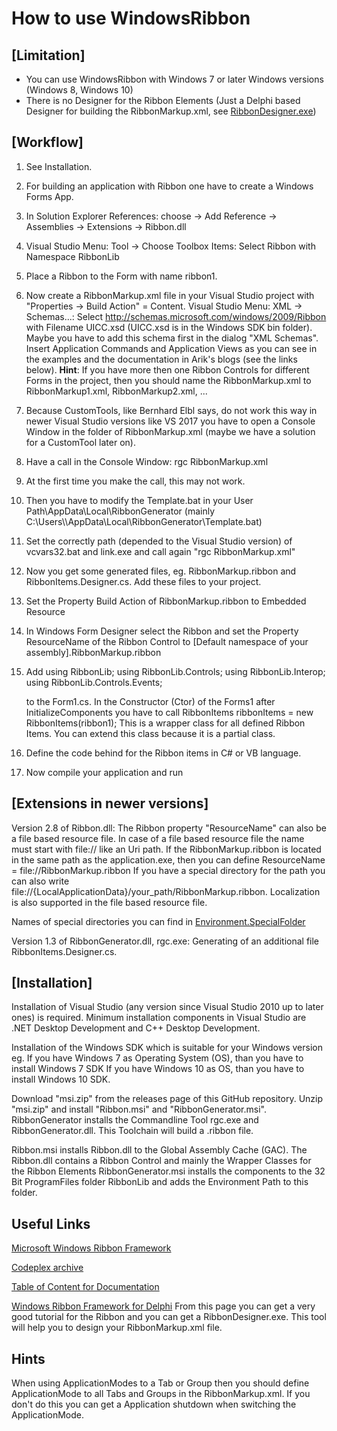 # How to use WindowsRibbon

## [Limitation]
- You can use WindowsRibbon with Windows 7 or later Windows versions (Windows 8, Windows 10)
- There is no Designer for the Ribbon Elements (Just a Delphi based Designer for building the RibbonMarkup.xml, see [RibbonDesigner.exe](https://github.com/Virtual-TreeView/RibbonFramework/tree/master/Designer/Bin))

## [Workflow]
1. See Installation.

2. For building an application with Ribbon one have to create a Windows Forms App.

3. In Solution Explorer References: choose -> Add Reference -> Assemblies -> Extensions -> Ribbon.dll

4. Visual Studio  Menu: Tool -> Choose Toolbox Items: Select Ribbon with Namespace RibbonLib

5. Place a Ribbon to the Form with name ribbon1.

6. Now create a RibbonMarkup.xml file in your Visual Studio project with "Properties -> Build Action" = Content. 
    Visual Studio Menu: XML -> Schemas...: Select http://schemas.microsoft.com/windows/2009/Ribbon with Filename UICC.xsd (UICC.xsd is in the Windows SDK bin folder). Maybe you have to add this schema first in the dialog "XML Schemas".
    Insert Application Commands and Application Views as you can see in the examples and the documentation in Arik's blogs (see the links below).
**Hint**: If you have more then one Ribbon Controls for different Forms in the project, then you should name the RibbonMarkup.xml to RibbonMarkup1.xml, RibbonMarkup2.xml, ...
    
7. Because CustomTools, like Bernhard Elbl says, do not work this way in newer Visual Studio versions like VS 2017 you have to
    open a Console Window in the folder of RibbonMarkup.xml (maybe we have a solution for a CustomTool later on).

8. Have a call in the Console Window: rgc RibbonMarkup.xml

9. At the first time you make the call, this may not work.

10. Then you have to modify the Template.bat in your User Path\AppData\Local\RibbonGenerator (mainly C:\Users\\<user>\AppData\Local\RibbonGenerator\Template.bat)

11. Set the correctly path (depended to the Visual Studio version) of vcvars32.bat and link.exe and call again "rgc RibbonMarkup.xml"

12. Now you get some generated files, eg. RibbonMarkup.ribbon and RibbonItems.Designer.cs. Add these files to your project.

13. Set the Property Build Action of RibbonMarkup.ribbon to Embedded Resource

14. In Windows Form Designer select the Ribbon and set the Property ResourceName of the Ribbon Control to [Default namespace of your assembly].RibbonMarkup.ribbon

15. Add
       using RibbonLib;
       using RibbonLib.Controls;
       using RibbonLib.Interop;
       using RibbonLib.Controls.Events;

    to the Form1.cs. In the Constructor (Ctor) of the Forms1 after InitializeComponents you have to call   RibbonItems ribbonItems = new RibbonItems(ribbon1);
    This is a wrapper class for all defined Ribbon Items. You can extend this class because it is a partial class.

16. Define the code behind for the Ribbon items in C# or VB language.

17. Now compile your application and run

## [Extensions in newer versions]
Version 2.8 of Ribbon.dll: The Ribbon property "ResourceName" can also be a file based resource file. In case of a file based resource file the name must start with file:// like an Uri path. If the RibbonMarkup.ribbon is located in the same path as the application.exe, then you can define 
ResourceName = file://RibbonMarkup.ribbon
If you have a special directory for the path you can also write file://{LocalApplicationData}/your_path/RibbonMarkup.ribbon.
Localization is also supported in the file based resource file.

Names of special directories you can find in [Environment.SpecialFolder](https://docs.microsoft.com/en-Us/dotnet/api/system.environment.specialfolder?view=netframework-3.5) 

Version 1.3 of RibbonGenerator.dll, rgc.exe: Generating of an additional file RibbonItems.Designer.cs.

## [Installation]
Installation of Visual Studio (any version since Visual Studio 2010 up to later ones) is required.
Minimum installation components in Visual Studio are .NET Desktop Development and C++ Desktop Development.

Installation of the Windows SDK which is suitable for your Windows version
eg. If you have Windows 7 as Operating System (OS), than you have to install Windows 7 SDK
If you have Windows 10 as OS, than you have to install Windows 10 SDK.

Download "msi.zip" from the releases page of this GitHub repository. Unzip "msi.zip" and install "Ribbon.msi" and "RibbonGenerator.msi".
RibbonGenerator installs the Commandline Tool rgc.exe and RibbonGenerator.dll. This Toolchain will build a .ribbon file.

Ribbon.msi installs Ribbon.dll to the Global Assembly Cache (GAC). The Ribbon.dll contains a Ribbon Control and mainly the Wrapper Classes for the Ribbon Elements
RibbonGenerator.msi installs the components to the 32 Bit ProgramFiles folder RibbonLib and adds the Environment Path to this folder.

## Useful Links
[Microsoft Windows Ribbon Framework](https://docs.microsoft.com/en-us/windows/win32/windowsribbon/-uiplat-windowsribbon-entry)

[Codeplex archive](https://archive.codeplex.com/?p=windowsribbon)

[Table of Content for Documentation](https://www.codeproject.com/Articles/55599/Windows-Ribbon-for-WinForms-Part-Table-of-Conten)

[Windows Ribbon Framework for Delphi](https://bilsen.com/windowsribbon/index.shtml)
From this page you can get a very good tutorial for the Ribbon and you can get a RibbonDesigner.exe. This tool will help you to design your RibbonMarkup.xml file.

## Hints
When using ApplicationModes to a Tab or Group then you should define ApplicationMode to all Tabs and Groups in the RibbonMarkup.xml. If you don't do this you can get a Application shutdown when switching the ApplicationMode.